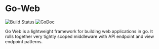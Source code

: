 Go-Web
======

[![Build Status](https://travis-ci.org/wcharczuk/go-web.svg?branch=master)](https://travis-ci.org/wcharczuk/go-web) [![GoDoc](https://godoc.org/github.com/wcharczuk/go-web?status.svg)](http://godoc.org/github.com/wcharczuk/go-web)

Go Web is a lightweight framework for building web applications in go. It rolls together very tightly scoped middleware with API endpoint and view endpoint patterns. 

